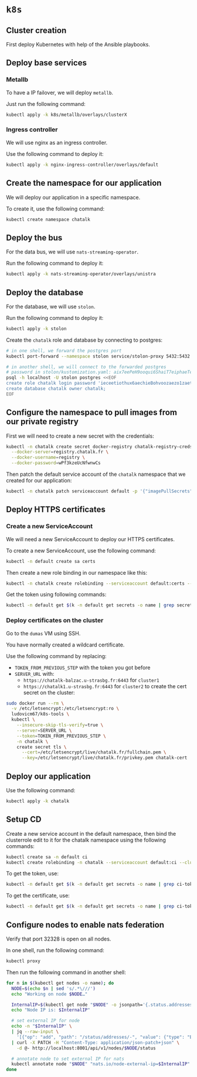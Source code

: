 `k8s`
=====

## Cluster creation

First deploy Kubernetes with help of the Ansible playbooks.

## Deploy base services

### Metallb

To have a IP failover, we will deploy `metallb`.

Just run the following command:

```sh
kubectl apply -k k8s/metallb/overlays/clusterX
```

### Ingress controller

We will use nginx as an ingress controller.

Use the following command to deploy it:

```sh
kubectl apply -k nginx-ingress-controller/overlays/default
```

## Create the namespace for our application

We will deploy our application in a specific namespace.

To create it, use the following command:

```sh
kubectl create namespace chatalk
```

## Deploy the bus

For the data bus, we will use `nats-streaming-operator`.

Run the following command to deploy it:

```sh
kubectl apply -k nats-streaming-operator/overlays/unistra
```

## Deploy the database

For the database, we will use `stolon`.

Run the following command to deploy it:

```sh
kubectl apply -k stolon
```

Create the `chatalk` role and database by connecting to postgres:

```sh
# in one shell, we forward the postgres port
kubectl port-forward --namespace stolon service/stolon-proxy 5432:5432

# in another shell, we will connect to the forwarded postgres
# password in stolon/kustomization.yaml: aix7eePeH9ooqui6ShaiT7eiphaeTee2isahg2ahwibiwoh8Ailequ2jeiceeSho
psql -h localhost -U stolon postgres <<EOF
create role chatalk login password 'ieceetiothux6aechieBohvoozaezo1zaetequahShuw6faePeng4shaem3raece';
create database chatalk owner chatalk;
EOF
```

## Configure the namespace to pull images from our private registry

First we will need to create a new secret with the credentials:

```sh
kubectl -n chatalk create secret docker-registry chatalk-registry-creds \
  --docker-server=registry.chatalk.fr \
  --docker-username=registry \
  --docker-password=wPf3kzeUcNfwnwCs
```

Then patch the default service account of the `chatalk` namespace that we created for our application:

```sh
kubectl -n chatalk patch serviceaccount default -p '{"imagePullSecrets": [{"name": "chatalk-registry-creds"}]}'
```

## Deploy HTTPS certificates

### Create a new ServiceAccount

We will need a new ServiceAccount to deploy our HTTPS certificates.

To create a new ServiceAccount, use the following command:

```sh
kubectl -n default create sa certs
```

Then create a new role binding in our namespace like this:

```sh
kubectl -n chatalk create rolebinding --serviceaccount default:certs --clusterrole edit certs-edit
```

Get the token using following commands:

```sh
kubectl -n default get $(k -n default get secrets -o name | grep secret/certs-token) -o jsonpath={.data.token} | base64 -d
```

### Deploy certificates on the cluster

Go to the `dumas` VM using SSH.

You have normally created a wildcard certificate.

Use the following command by replacing:
- `TOKEN_FROM_PREVIOUS_STEP` with the token you got before
- `SERVER_URL` with:
  - `https://chatalk-balzac.u-strasbg.fr:6443` for `cluster1`
  - `https://chatalk1.u-strasbg.fr:6443` for `cluster2`
to create the cert secret on the cluster:

```sh
sudo docker run --rm \
  -v /etc/letsencrypt:/etc/letsencrypt:ro \
  ludovicm67/k8s-tools \
  kubectl \
    --insecure-skip-tls-verify=true \
    --server=SERVER_URL \
    --token=TOKEN_FROM_PREVIOUS_STEP \
    -n chatalk \
    create secret tls \
      --cert=/etc/letsencrypt/live/chatalk.fr/fullchain.pem \
      --key=/etc/letsencrypt/live/chatalk.fr/privkey.pem chatalk-cert
```

## Deploy our application

Use the following command:

```sh
kubectl apply -k chatalk
```

## Setup CD

Create a new service account in the default namespace, then bind the clusterrole edit to it for the chatalk namespace using the following commands:

```sh
kubectl create sa -n default ci
kubectl create rolebinding -n chatalk --serviceaccount default:ci --clusterrole edit ci
```

To get the token, use:

```sh
kubectl -n default get $(k -n default get secrets -o name | grep ci-token) -o jsonpath='{.data.token}' | base64 -d
```

To get the certificate, use:

```sh
kubectl -n default get $(k -n default get secrets -o name | grep ci-token) -o jsonpath='{.data.ca\.crt}' | base64 -d
```

## Configure nodes to enable nats federation

Verify that port 32328 is open on all nodes.

In one shell, run the following command:

```sh
kubectl proxy
```

Then run the following command in another shell:

```sh
for n in $(kubectl get nodes -o name); do
  NODE=$(echo $n | sed 's/.*\///')
  echo "Working on node $NODE…"

  InternalIP=$(kubectl get node "$NODE" -o jsonpath='{.status.addresses[?(@.type=="InternalIP")].address}')
  echo "Node IP is: $InternalIP"

  # set external IP for node
  echo -n "$InternalIP" \
  | jq --raw-input \
    '[{"op": "add", "path": "/status/addresses/-", "value": {"type": "ExternalIP", "address": .}}]' \
  | curl -X PATCH -H "Content-Type: application/json-patch+json" \
    -d @- http://localhost:8001/api/v1/nodes/$NODE/status

  # annotate node to set external IP for nats
  kubectl annotate node "$NODE" "nats.io/node-external-ip=$InternalIP"
done
```
